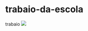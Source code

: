 # trabaio-da-escola
trabaio
![](https://www.google.com/imgres?q=cachorro%20guts&imgurl=https%3A%2F%2Fi.pinimg.com%2F736x%2F82%2Fa6%2Fef%2F82a6efeaffd8c86ffc5604e524ad7288.jpg&imgrefurl=https%3A%2F%2Fbr.pinterest.com%2Fpin%2F777715429423896601%2F&docid=fQ30-jTNUBrsIM&tbnid=iRs_cEzeLjnVjM&vet=12ahUKEwjP-P7intaHAxXbqJUCHQSPIccQM3oECBsQAA..i&w=736&h=728&hcb=2&ved=2ahUKEwjP-P7intaHAxXbqJUCHQSPIccQM3oECBsQAA)
